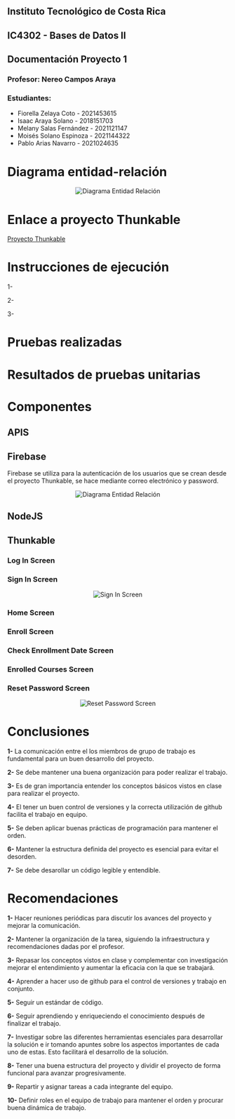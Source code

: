 ## **Instituto Tecnológico de Costa Rica**

## **IC4302 - Bases de Datos II**

## **Documentación Proyecto 1**

### **Profesor**: Nereo Campos Araya

### **Estudiantes**:

- Fiorella Zelaya Coto - 2021453615
- Isaac Araya Solano - 2018151703
- Melany Salas Fernández - 2021121147
- Moisés Solano Espinoza - 2021144322
- Pablo Arias Navarro - 2021024635

# **Diagrama entidad-relación**

<center>
    <img src="Resources/name.png" alt="Diagrama Entidad Relación" />
</center>

# **Enlace a proyecto Thunkable**

[Proyecto Thunkable](https://x.thunkable.com/copy/89e0768b7d57e9aedc6183c58bf2d7b4)

# **Instrucciones de ejecución**

1-

2-

3-

# **Pruebas realizadas**

# **Resultados de pruebas unitarias**

# **Componentes**

## **APIS**

## **Firebase**

Firebase se utiliza para la autenticación de los usuarios que se crean desde el proyecto Thunkable, se hace mediante correo electrónico y password.
<center>
    <img src="Resources/firebaseAut.png" alt="Diagrama Entidad Relación" />
</center>

## **NodeJS**

## **Thunkable**

### **Log In Screen**

### **Sign In Screen**

<center>
    <img src="Resources/SignUpScreen.png" alt="Sign In Screen" />
</center>

### **Home Screen**

### **Enroll Screen**

### **Check Enrollment Date Screen**

### **Enrolled Courses Screen**

### **Reset Password Screen**

<center>
    <img src="Resources/resetPasswordScreen.png" alt="Reset Password Screen" />
</center>

# **Conclusiones**

**1-** La comunicación entre el los miembros de grupo de trabajo es fundamental para un buen desarrollo del proyecto.

**2-** Se debe mantener una buena organización para poder realizar el trabajo.

**3-** Es de gran importancia entender los conceptos básicos vistos en clase para realizar el proyecto.

**4-** El tener un buen control de versiones y la correcta utilización de github facilita el trabajo en equipo.

**5-** Se deben aplicar buenas prácticas de programación para mantener el orden.

**6-** Mantener la estructura definida del proyecto es esencial para evitar el desorden.

**7-** Se debe desarollar un código legible y entendible.

# **Recomendaciones**

**1-** Hacer reuniones periódicas para discutir los avances del proyecto y mejorar la comunicación.

**2-** Mantener la organización de la tarea, siguiendo la infraestructura y recomendaciones dadas por el profesor.

**3-** Repasar los conceptos vistos en clase y complementar con investigación mejorar el entendimiento y aumentar la eficacia con la que se trabajará.

**4-** Aprender a hacer uso de github para el control de versiones y trabajo en conjunto.

**5-** Seguir un estándar de código.

**6-** Seguir aprendiendo y enriqueciendo el conocimiento después de finalizar el trabajo.

**7-** Investigar sobre las diferentes herramientas esenciales para desarrollar la solución e ir tomando apuntes sobre los aspectos importantes de cada uno de estas. Esto facilitará el desarrollo de la solución.

**8-** Tener una buena estructura del proyecto y dividir el proyecto de forma funcional para avanzar progresivamente.

**9-** Repartir y asignar tareas a cada integrante del equipo.

**10-** Definir roles en el equipo de trabajo para mantener el orden y procurar buena dinámica de trabajo.
